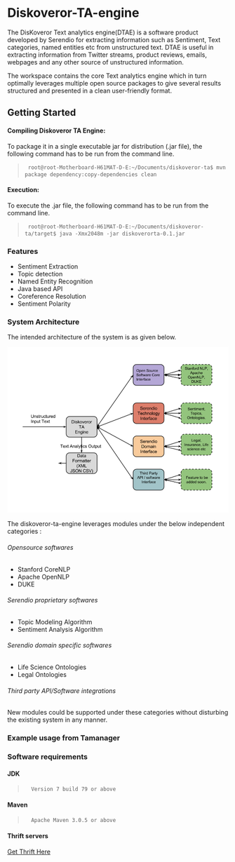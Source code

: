 # Diskoveror-TA-engine

The DisKoveror Text analytics engine(DTAE) is a software product developed by Serendio for extracting information such as Sentiment, Text categories, named entities etc from unstructured text. DTAE is useful in extracting information from Twitter streams, product reviews, emails, webpages and any other source of unstructured information. 


The workspace contains the core Text analytics engine which in turn optimally leverages multiple open source packages
to give several results structured and presented in a clean user-friendly format.

## **Getting Started**

#### **Compiling Diskoveror TA Engine:**
To package it in a single executable jar for distribution (.jar file), the following command has to be run from the command line.
>      root@root-Motherboard-H61MAT-D-E:~/Documents/diskoveror-ta$ mvn package dependency:copy-dependencies clean

#### **Execution:**
To execute the .jar file, the following command has to be run from the command line.
>      root@root-Motherboard-H61MAT-D-E:~/Documents/diskoveror-ta/target$ java -Xmx2048m -jar diskoverorta-0.1.jar

### Features

* Sentiment Extraction
* Topic detection
* Named Entity Recognition
* Java based API
* Coreference Resolution
* Sentiment Polarity



### System Architecture

The intended architecture of the system is as given below.

![System Architecture](/Diskoverer_architecture.png "System Architechture")


The diskoveror-ta-engine leverages modules under the below independent categories :

###### Opensource softwares
* Stanford CoreNLP
* Apache OpenNLP
* DUKE

###### Serendio proprietary softwares
* Topic Modeling Algorithm
* Sentiment Analysis Algorithm
 
###### Serendio domain specific softwares
* Life Science Ontologies
* Legal Ontologies

###### Third party API/Software integrations

New modules could be supported under these categories without disturbing the existing system in any manner.

### Example usage from Tamanager

### Software requirements

#### JDK
>       Version 7 build 79 or above


#### Maven
>       Apache Maven 3.0.5 or above


#### Thrift servers
[Get Thrift Here](https://thrift.apache.org/)
